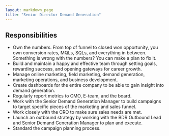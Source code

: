 ```yaml
---
layout: markdown_page
title: "Senior Director Demand Generation"
---
```


## Responsibilities

* Own the numbers. From top of funnel to closed won opportunity, you own conversion rates, MQLs, SQLs, and everything in between. Something is wrong with the numbers? You can make a plan to fix it.
* Build and maintain a happy and effective team through setting goals, rewarding success, and opening gateways for career growth.
* Manage online marketing, field marketing, demand generation, marketing operations, and business development.
* Create dashboards for the entire company to be able to gain insight into demand generation.
* Regularly report metrics to CMO, E-team, and the board.
* Work with the Senior Demand Generation Manager to build campaigns to target specific pieces of the marketing and sales funnel.
* Work closely with the CRO to make sure sales needs are met.
* Launch an outbound strategy by working with the BDR Outbound Lead and Senior Demand Generation Manager to plan and execute.
* Standard the campaign planning process.
